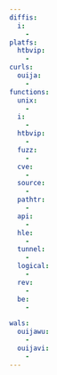 ```yaml
---
diffis:
  i:
    -
platfs:
  htbvip:
    -
curls:
  ouija:
    -
functions:
  unix:
    -
  i:
    -
  htbvip:
    -
  fuzz:
    -
  cve:
    -
  source:
    -
  pathtr:
    -
  api:
    -
  hle:
    -
  tunnel:
    -
  logical:
    -
  rev:
    -
  be:
    -

wals:
  ouijawu:
    -
  ouijavi:
    -
---
```

